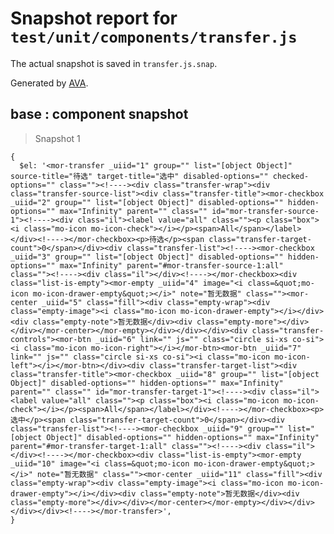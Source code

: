 # Snapshot report for `test/unit/components/transfer.js`

The actual snapshot is saved in `transfer.js.snap`.

Generated by [AVA](https://ava.li).

## base : component snapshot

> Snapshot 1

    {
      $el: '<mor-transfer _uiid="1" group="" list="[object Object]" source-title="待选" target-title="选中" disabled-options="" checked-options="" class=""><!----><div class="transfer-wrap"><div class="transfer-source-list"><div class="transfer-title"><mor-checkbox _uiid="2" group="" list="[object Object]" disabled-options="" hidden-options="" max="Infinity" parent="" class="" id="mor-transfer-source-1"><!----><div class="il"><label value="all" class=""><p class="box"><i class="mo-icon mo-icon-check"></i></p><span>All</span></label></div><!----></mor-checkbox><p>待选</p><span class="transfer-target-count">0</span></div><div class="transfer-list"><!----><mor-checkbox _uiid="3" group="" list="[object Object]" disabled-options="" hidden-options="" max="Infinity" parent="#mor-transfer-source-1:all" class=""><!----><div class="il"></div><!----></mor-checkbox><div class="list-is-empty"><mor-empty _uiid="4" image="<i class=&quot;mo-icon mo-icon-drawer-empty&quot;></i>" note="暂无数据" class=""><mor-center _uiid="5" class="fill"><div class="empty-wrap"><div class="empty-image"><i class="mo-icon mo-icon-drawer-empty"></i></div><div class="empty-note">暂无数据</div><div class="empty-more"></div></div></mor-center></mor-empty></div></div></div><div class="transfer-controls"><mor-btn _uiid="6" link="" js="" class="circle si-xs co-si"><i class="mo-icon mo-icon-right"></i></mor-btn><mor-btn _uiid="7" link="" js="" class="circle si-xs co-si"><i class="mo-icon mo-icon-left"></i></mor-btn></div><div class="transfer-target-list"><div class="transfer-title"><mor-checkbox _uiid="8" group="" list="[object Object]" disabled-options="" hidden-options="" max="Infinity" parent="" class="" id="mor-transfer-target-1"><!----><div class="il"><label value="all" class=""><p class="box"><i class="mo-icon mo-icon-check"></i></p><span>All</span></label></div><!----></mor-checkbox><p>选中</p><span class="transfer-target-count">0</span></div><div class="transfer-list"><!----><mor-checkbox _uiid="9" group="" list="[object Object]" disabled-options="" hidden-options="" max="Infinity" parent="#mor-transfer-target-1:all" class=""><!----><div class="il"></div><!----></mor-checkbox><div class="list-is-empty"><mor-empty _uiid="10" image="<i class=&quot;mo-icon mo-icon-drawer-empty&quot;></i>" note="暂无数据" class=""><mor-center _uiid="11" class="fill"><div class="empty-wrap"><div class="empty-image"><i class="mo-icon mo-icon-drawer-empty"></i></div><div class="empty-note">暂无数据</div><div class="empty-more"></div></div></mor-center></mor-empty></div></div></div></div><!----></mor-transfer>',
    }
